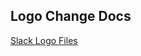 ## Logo Change Docs 

[Slack Logo Files](https://medium.com/@vintlucky777/how-to-claim-the-original-slack-icon-back-on-macos-f9b920a9cb53)
